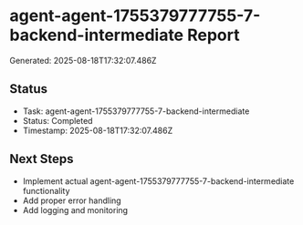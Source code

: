 # agent-agent-1755379777755-7-backend-intermediate Report

Generated: 2025-08-18T17:32:07.486Z

## Status
- Task: agent-agent-1755379777755-7-backend-intermediate
- Status: Completed
- Timestamp: 2025-08-18T17:32:07.486Z

## Next Steps
- Implement actual agent-agent-1755379777755-7-backend-intermediate functionality
- Add proper error handling
- Add logging and monitoring
